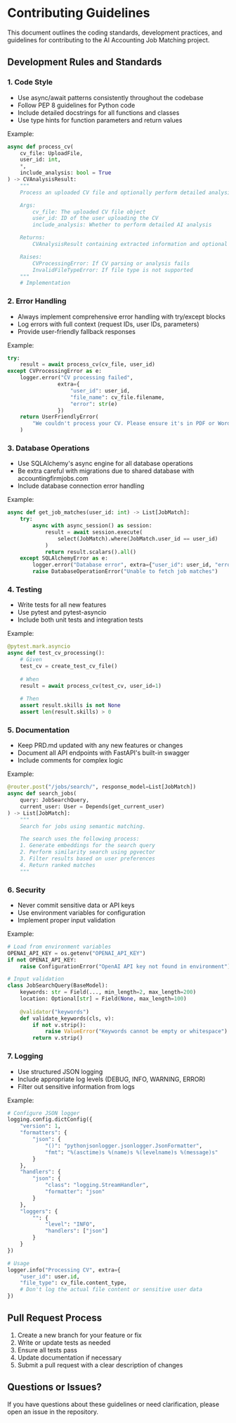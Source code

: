 # Contributing Guidelines

This document outlines the coding standards, development practices, and guidelines for contributing to the AI Accounting Job Matching project.

## Development Rules and Standards

### 1. Code Style
- Use async/await patterns consistently throughout the codebase
- Follow PEP 8 guidelines for Python code
- Include detailed docstrings for all functions and classes
- Use type hints for function parameters and return values

Example:
```python
async def process_cv(
    cv_file: UploadFile,
    user_id: int,
    *,
    include_analysis: bool = True
) -> CVAnalysisResult:
    """
    Process an uploaded CV file and optionally perform detailed analysis.

    Args:
        cv_file: The uploaded CV file object
        user_id: ID of the user uploading the CV
        include_analysis: Whether to perform detailed AI analysis

    Returns:
        CVAnalysisResult containing extracted information and optional analysis

    Raises:
        CVProcessingError: If CV parsing or analysis fails
        InvalidFileTypeError: If file type is not supported
    """
    # Implementation
```

### 2. Error Handling
- Always implement comprehensive error handling with try/except blocks
- Log errors with full context (request IDs, user IDs, parameters)
- Provide user-friendly fallback responses

Example:
```python
try:
    result = await process_cv(cv_file, user_id)
except CVProcessingError as e:
    logger.error("CV processing failed", 
                extra={
                    "user_id": user_id,
                    "file_name": cv_file.filename,
                    "error": str(e)
                })
    return UserFriendlyError(
        "We couldn't process your CV. Please ensure it's in PDF or Word format."
    )
```

### 3. Database Operations
- Use SQLAlchemy's async engine for all database operations
- Be extra careful with migrations due to shared database with accountingfirmjobs.com
- Include database connection error handling

Example:
```python
async def get_job_matches(user_id: int) -> List[JobMatch]:
    try:
        async with async_session() as session:
            result = await session.execute(
                select(JobMatch).where(JobMatch.user_id == user_id)
            )
            return result.scalars().all()
    except SQLAlchemyError as e:
        logger.error("Database error", extra={"user_id": user_id, "error": str(e)})
        raise DatabaseOperationError("Unable to fetch job matches")
```

### 4. Testing
- Write tests for all new features
- Use pytest and pytest-asyncio
- Include both unit tests and integration tests

Example:
```python
@pytest.mark.asyncio
async def test_cv_processing():
    # Given
    test_cv = create_test_cv_file()
    
    # When
    result = await process_cv(test_cv, user_id=1)
    
    # Then
    assert result.skills is not None
    assert len(result.skills) > 0
```

### 5. Documentation
- Keep PRD.md updated with any new features or changes
- Document all API endpoints with FastAPI's built-in swagger
- Include comments for complex logic

Example:
```python
@router.post("/jobs/search/", response_model=List[JobMatch])
async def search_jobs(
    query: JobSearchQuery,
    current_user: User = Depends(get_current_user)
) -> List[JobMatch]:
    """
    Search for jobs using semantic matching.

    The search uses the following process:
    1. Generate embeddings for the search query
    2. Perform similarity search using pgvector
    3. Filter results based on user preferences
    4. Return ranked matches
    """
```

### 6. Security
- Never commit sensitive data or API keys
- Use environment variables for configuration
- Implement proper input validation

Example:
```python
# Load from environment variables
OPENAI_API_KEY = os.getenv("OPENAI_API_KEY")
if not OPENAI_API_KEY:
    raise ConfigurationError("OpenAI API key not found in environment")

# Input validation
class JobSearchQuery(BaseModel):
    keywords: str = Field(..., min_length=2, max_length=200)
    location: Optional[str] = Field(None, max_length=100)
    
    @validator("keywords")
    def validate_keywords(cls, v):
        if not v.strip():
            raise ValueError("Keywords cannot be empty or whitespace")
        return v.strip()
```

### 7. Logging
- Use structured JSON logging
- Include appropriate log levels (DEBUG, INFO, WARNING, ERROR)
- Filter out sensitive information from logs

Example:
```python
# Configure JSON logger
logging.config.dictConfig({
    "version": 1,
    "formatters": {
        "json": {
            "()": "pythonjsonlogger.jsonlogger.JsonFormatter",
            "fmt": "%(asctime)s %(name)s %(levelname)s %(message)s"
        }
    },
    "handlers": {
        "json": {
            "class": "logging.StreamHandler",
            "formatter": "json"
        }
    },
    "loggers": {
        "": {
            "level": "INFO",
            "handlers": ["json"]
        }
    }
})

# Usage
logger.info("Processing CV", extra={
    "user_id": user.id,
    "file_type": cv_file.content_type,
    # Don't log the actual file content or sensitive user data
})
```

## Pull Request Process

1. Create a new branch for your feature or fix
2. Write or update tests as needed
3. Ensure all tests pass
4. Update documentation if necessary
5. Submit a pull request with a clear description of changes

## Questions or Issues?

If you have questions about these guidelines or need clarification, please open an issue in the repository.
